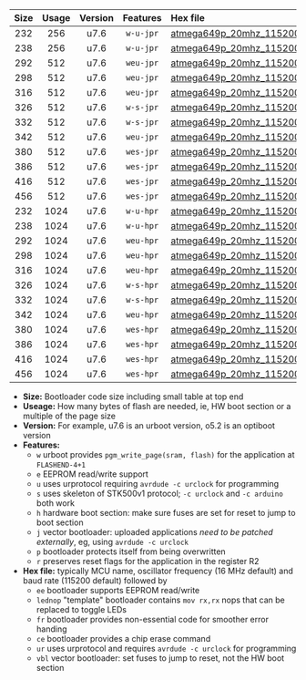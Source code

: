|Size|Usage|Version|Features|Hex file|
|:-:|:-:|:-:|:-:|:--|
|232|256|u7.6|`w-u-jpr`|[atmega649p_20mhz_115200bps_ur_vbl.hex](https://raw.githubusercontent.com/stefanrueger/urboot/main/atmega649p_20mhz_115200bps_ur_vbl.hex)|
|238|256|u7.6|`w-u-jpr`|[atmega649p_20mhz_115200bps_lednop_ur_vbl.hex](https://raw.githubusercontent.com/stefanrueger/urboot/main/atmega649p_20mhz_115200bps_lednop_ur_vbl.hex)|
|292|512|u7.6|`weu-jpr`|[atmega649p_20mhz_115200bps_ee_ur_vbl.hex](https://raw.githubusercontent.com/stefanrueger/urboot/main/atmega649p_20mhz_115200bps_ee_ur_vbl.hex)|
|298|512|u7.6|`weu-jpr`|[atmega649p_20mhz_115200bps_ee_lednop_ur_vbl.hex](https://raw.githubusercontent.com/stefanrueger/urboot/main/atmega649p_20mhz_115200bps_ee_lednop_ur_vbl.hex)|
|316|512|u7.6|`weu-jpr`|[atmega649p_20mhz_115200bps_ee_lednop_fr_ur_vbl.hex](https://raw.githubusercontent.com/stefanrueger/urboot/main/atmega649p_20mhz_115200bps_ee_lednop_fr_ur_vbl.hex)|
|326|512|u7.6|`w-s-jpr`|[atmega649p_20mhz_115200bps_vbl.hex](https://raw.githubusercontent.com/stefanrueger/urboot/main/atmega649p_20mhz_115200bps_vbl.hex)|
|332|512|u7.6|`w-s-jpr`|[atmega649p_20mhz_115200bps_lednop_vbl.hex](https://raw.githubusercontent.com/stefanrueger/urboot/main/atmega649p_20mhz_115200bps_lednop_vbl.hex)|
|342|512|u7.6|`weu-jpr`|[atmega649p_20mhz_115200bps_ee_lednop_fr_ce_ur_vbl.hex](https://raw.githubusercontent.com/stefanrueger/urboot/main/atmega649p_20mhz_115200bps_ee_lednop_fr_ce_ur_vbl.hex)|
|380|512|u7.6|`wes-jpr`|[atmega649p_20mhz_115200bps_ee_vbl.hex](https://raw.githubusercontent.com/stefanrueger/urboot/main/atmega649p_20mhz_115200bps_ee_vbl.hex)|
|386|512|u7.6|`wes-jpr`|[atmega649p_20mhz_115200bps_ee_lednop_vbl.hex](https://raw.githubusercontent.com/stefanrueger/urboot/main/atmega649p_20mhz_115200bps_ee_lednop_vbl.hex)|
|416|512|u7.6|`wes-jpr`|[atmega649p_20mhz_115200bps_ee_lednop_fr_vbl.hex](https://raw.githubusercontent.com/stefanrueger/urboot/main/atmega649p_20mhz_115200bps_ee_lednop_fr_vbl.hex)|
|456|512|u7.6|`wes-jpr`|[atmega649p_20mhz_115200bps_ee_lednop_fr_ce_vbl.hex](https://raw.githubusercontent.com/stefanrueger/urboot/main/atmega649p_20mhz_115200bps_ee_lednop_fr_ce_vbl.hex)|
|232|1024|u7.6|`w-u-hpr`|[atmega649p_20mhz_115200bps_ur.hex](https://raw.githubusercontent.com/stefanrueger/urboot/main/atmega649p_20mhz_115200bps_ur.hex)|
|238|1024|u7.6|`w-u-hpr`|[atmega649p_20mhz_115200bps_lednop_ur.hex](https://raw.githubusercontent.com/stefanrueger/urboot/main/atmega649p_20mhz_115200bps_lednop_ur.hex)|
|292|1024|u7.6|`weu-hpr`|[atmega649p_20mhz_115200bps_ee_ur.hex](https://raw.githubusercontent.com/stefanrueger/urboot/main/atmega649p_20mhz_115200bps_ee_ur.hex)|
|298|1024|u7.6|`weu-hpr`|[atmega649p_20mhz_115200bps_ee_lednop_ur.hex](https://raw.githubusercontent.com/stefanrueger/urboot/main/atmega649p_20mhz_115200bps_ee_lednop_ur.hex)|
|316|1024|u7.6|`weu-hpr`|[atmega649p_20mhz_115200bps_ee_lednop_fr_ur.hex](https://raw.githubusercontent.com/stefanrueger/urboot/main/atmega649p_20mhz_115200bps_ee_lednop_fr_ur.hex)|
|326|1024|u7.6|`w-s-hpr`|[atmega649p_20mhz_115200bps.hex](https://raw.githubusercontent.com/stefanrueger/urboot/main/atmega649p_20mhz_115200bps.hex)|
|332|1024|u7.6|`w-s-hpr`|[atmega649p_20mhz_115200bps_lednop.hex](https://raw.githubusercontent.com/stefanrueger/urboot/main/atmega649p_20mhz_115200bps_lednop.hex)|
|342|1024|u7.6|`weu-hpr`|[atmega649p_20mhz_115200bps_ee_lednop_fr_ce_ur.hex](https://raw.githubusercontent.com/stefanrueger/urboot/main/atmega649p_20mhz_115200bps_ee_lednop_fr_ce_ur.hex)|
|380|1024|u7.6|`wes-hpr`|[atmega649p_20mhz_115200bps_ee.hex](https://raw.githubusercontent.com/stefanrueger/urboot/main/atmega649p_20mhz_115200bps_ee.hex)|
|386|1024|u7.6|`wes-hpr`|[atmega649p_20mhz_115200bps_ee_lednop.hex](https://raw.githubusercontent.com/stefanrueger/urboot/main/atmega649p_20mhz_115200bps_ee_lednop.hex)|
|416|1024|u7.6|`wes-hpr`|[atmega649p_20mhz_115200bps_ee_lednop_fr.hex](https://raw.githubusercontent.com/stefanrueger/urboot/main/atmega649p_20mhz_115200bps_ee_lednop_fr.hex)|
|456|1024|u7.6|`wes-hpr`|[atmega649p_20mhz_115200bps_ee_lednop_fr_ce.hex](https://raw.githubusercontent.com/stefanrueger/urboot/main/atmega649p_20mhz_115200bps_ee_lednop_fr_ce.hex)|

- **Size:** Bootloader code size including small table at top end
- **Useage:** How many bytes of flash are needed, ie, HW boot section or a multiple of the page size
- **Version:** For example, u7.6 is an urboot version, o5.2 is an optiboot version
- **Features:**
  + `w` urboot provides `pgm_write_page(sram, flash)` for the application at `FLASHEND-4+1`
  + `e` EEPROM read/write support
  + `u` uses urprotocol requiring `avrdude -c urclock` for programming
  + `s` uses skeleton of STK500v1 protocol; `-c urclock` and `-c arduino` both work
  + `h` hardware boot section: make sure fuses are set for reset to jump to boot section
  + `j` vector bootloader: uploaded applications *need to be patched externally*, eg, using `avrdude -c urclock`
  + `p` bootloader protects itself from being overwritten
  + `r` preserves reset flags for the application in the register R2
- **Hex file:** typically MCU name, oscillator frequency (16 MHz default) and baud rate (115200 default) followed by
  + `ee` bootloader supports EEPROM read/write
  + `lednop` "template" bootloader contains `mov rx,rx` nops that can be replaced to toggle LEDs
  + `fr` bootloader provides non-essential code for smoother error handing
  + `ce` bootloader provides a chip erase command
  + `ur` uses urprotocol and requires `avrdude -c urclock` for programming
  + `vbl` vector bootloader: set fuses to jump to reset, not the HW boot section
